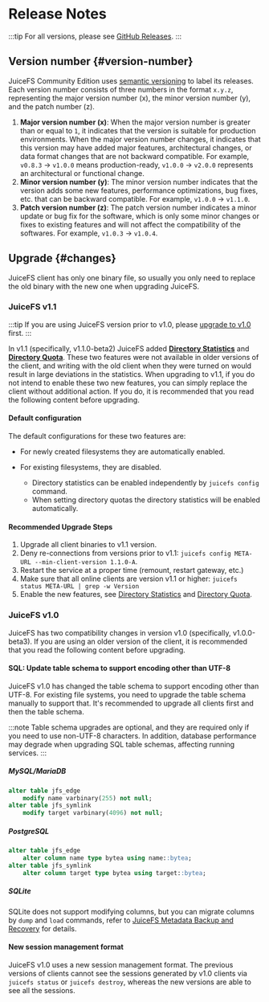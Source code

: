 # Release Notes

:::tip
For all versions, please see [GitHub Releases](https://github.com/juicedata/juicefs/releases).
:::

## Version number {#version-number}

JuiceFS Community Edition uses [semantic versioning](https://semver.org) to label its releases. Each version number consists of three numbers in the format `x.y.z`, representing the major version number (x), the minor version number (y), and the patch number (z).

1. **Major version number (x)**: When the major version number is greater than or equal to `1`, it indicates that the version is suitable for production environments. When the major version number changes, it indicates that this version may have added major features, architectural changes, or data format changes that are not backward compatible. For example, `v0.8.3` → `v1.0.0` means production-ready, `v1.0.0` → `v2.0.0` represents an architectural or functional change.
2. **Minor version number (y)**: The minor version number indicates that the version adds some new features, performance optimizations, bug fixes, etc. that can be backward compatible. For example, `v1.0.0` → `v1.1.0`.
3. **Patch version number (z)**: The patch version number indicates a minor update or bug fix for the software, which is only some minor changes or fixes to existing features and will not affect the compatibility of the softwares. For example, `v1.0.3` → `v1.0.4`.

## Upgrade {#changes}

JuiceFS client has only one binary file, so usually you only need to replace the old binary with the new one when upgrading JuiceFS.

### JuiceFS v1.1

:::tip
If you are using JuiceFS version prior to v1.0, please [upgrade to v1.0](#juicefs-v10) first.
:::

In v1.1 (specifically, v1.1.0-beta2) JuiceFS added [**Directory Statistics**](https://juicefs.com/docs/community/guide/dir-stats) and [**Directory Quota**](https://juicefs.com/docs/community/guide/quota#directory-quota). These two features were not available in older versions of the client, and writing with the old client when they were turned on would result in large deviations in the statistics. When upgrading to v1.1, if you do not intend to enable these two new features, you can simply replace the client without additional action. If you do, it is recommended that you read the following content before upgrading.

#### Default configuration

The default configurations for these two features are:

- For newly created filesystems they are automatically enabled.

- For existing filesystems, they are disabled.
  - Directory statistics can be enabled independently by `juicefs config` command.
  - When setting directory quotas the directory statistics will be enabled automatically.

#### Recommended Upgrade Steps

1. Upgrade all client binaries to v1.1 version.
2. Deny re-connections from versions prior to v1.1: `juicefs config META-URL --min-client-version 1.1.0-A`.
3. Restart the service at a proper time (remount, restart gateway, etc.)
4. Make sure that all online clients are version v1.1 or higher: `juicefs status META-URL | grep -w Version`
5. Enable the new features, see [Directory Statistics](https://juicefs.com/docs/community/guide/dir-stats) and [Directory Quota](https://juicefs.com/docs/community/guide/quota#directory-quota).

### JuiceFS v1.0

JuiceFS has two compatibility changes in version v1.0 (specifically, v1.0.0-beta3). If you are using an older version of the client, it is recommended that you read the following content before upgrading.

#### SQL: Update table schema to support encoding other than UTF-8

JuiceFS v1.0 has changed the table schema to support encoding other than UTF-8. For existing file systems, you need to upgrade the table schema manually to support that. It's recommended to upgrade all clients first and then the table schema.

:::note
Table schema upgrades are optional, and they are required only if you need to use non-UTF-8 characters. In addition, database performance may degrade when upgrading SQL table schemas, affecting running services.
:::

##### MySQL/MariaDB

```sql
alter table jfs_edge
    modify name varbinary(255) not null;
alter table jfs_symlink
    modify target varbinary(4096) not null;
```

##### PostgreSQL

```sql
alter table jfs_edge
    alter column name type bytea using name::bytea;
alter table jfs_symlink
    alter column target type bytea using target::bytea;
```

##### SQLite

SQLite does not support modifying columns, but you can migrate columns by `dump` and `load` commands, refer to [JuiceFS Metadata Backup and Recovery](administration/metadata_dump_load.md) for details.

#### New session management format

JuiceFS v1.0 uses a new session management format. The previous versions of clients cannot see the sessions generated by v1.0 clients via `juicefs status` or `juicefs destroy`, whereas the new versions are able to see all the sessions.
